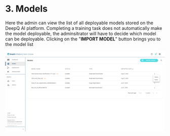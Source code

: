 # 3. Models

Here the admin can view the list of all deployable models stored on the DeepQ AI platform. Completing a training task does not automatically make the model deployable, the adminsitrator will have to decide which model can be deployable. Clicking on the "**IMPORT MODEL**" button brings you to the model list

![Deployable model list of DeepQ AI platform](../.gitbook/assets/Deeploy-adm-3-0-1.png)
